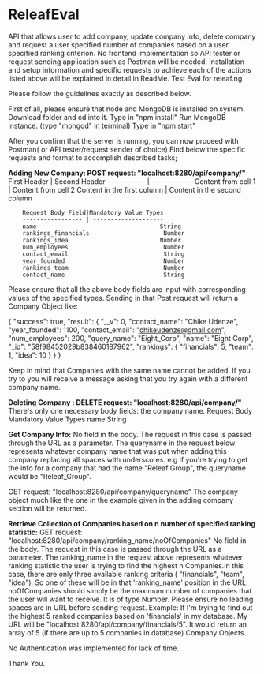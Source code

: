 # ReleafEval
API that allows user to add company, update company info, delete company and request a user specified number of companies based on a user specified ranking criterion. No frontend implementation so API tester or request sending application such as Postman will be needed. Installation and setup information and specific requests to achieve each of the actions listed above will be explained in detail in ReadMe. Test Eval for releaf.ng

Please follow the guidelines exactly as described below.


First of all, please ensure that node and MongoDB is installed on system.
Download folder and cd into it. Type in "npm install"
Run MongoDB instance. (type "mongod" in terminal)
Type in "npm start"

After you confirm that the server is running, you can now proceed with Postman( or API tester/request sender of choice)
Find below the specific requests and format to accomplish described tasks;

**Adding New Company: POST request: "localhost:8280/api/company/"**
First Header | Second Header
------------ | -------------
Content from cell 1 | Content from cell 2
Content in the first column | Content in the second column

        Request Body Field|Mandatory Value Types
        ----------------- | --------------------
        name                                   String
        rankings_financials                     Number
        rankings_idea                          Number
        num_employees                           Number
        contact_email                           String
        year_founded                            Number
        rankings_team                           Number
        contact_name                            String


Please ensure that all the above body fields are input with corresponding values of the specified types.
Sending in that Post request will return a Company Object like:

{
  "success": true,
  "result": {
    "__v": 0,
    "contact_name": "Chike Udenze",
    "year_founded": 1100,
    "contact_email": "chikeudenze@gmail.com",
    "num_employees": 200,
    "query_name": "Eight_Corp",
    "name": "Eight Corp",
    "_id": "58f98452029b838460187962",
    "rankings": {
      "financials": 5,
      "team": 1,
      "idea": 10
    }
  }
}

Keep in mind that Companies with the same name cannot be added. If you try to you will receive a message asking that you try again with a different company name.

**Deleting Company :  DELETE request: "localhost:8280/api/company/"**
There's only one necessary body fields: the company name.
 Request Body                          Mandatory Value Types
  name                                    String
  
  
  
 **Get Company Info:**
 No field in the body. The request in this case is passed through the URL as a parameter. The queryname in the request below     represents whatever company name that was put when adding this company replacing all spaces with underscores. e.g if you're   trying to get the info for a company that had the name "Releaf Group", the queryname would be "Releaf_Group".
 
 GET request: "localhost:8280/api/company/queryname"
 The company object much like the one in the example given in the adding company section will be returned.
 
 
 
 **Retrieve Collection of Companies based on n number of specified ranking statistic:**
 GET request: "localhost:8280/api/company/ranking_name/noOfCompanies"
 No field in the body. The request in this case is passed through the URL as a parameter. The ranking_name in the request    above represents whatever ranking statistic the user is trying to find the highest n Companies.In this case, there are only three available ranking criteria ( "financials", "team", "idea"). So one of these will be in that 'ranking_name' position in the URL. noOfCompanies should simply be the maximum number of companies that the user will want to receive. It is of type Number. Please ensure no leading spaces are in URL before sending request. Example: If I'm trying to find out the highest 5 ranked companies based on 'financials' in my database. My URL will be "localhost:8280/api/company/financials/5". It would return an array of 5 (if there are up to 5 companies in database) Company Objects.
 

No Authentication was implemented for lack of time.

Thank You.
